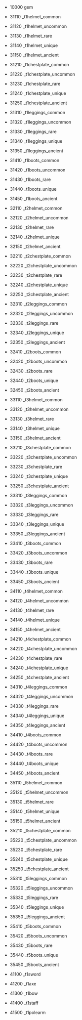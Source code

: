 * 10000		gem

* 31110	 	_t1helmet_common
* 31120	 	_t1helmet_uncommon
* 31130	 	_t1helmet_rare
* 31140	 	_t1helmet_unique
* 31150	 	_t1helmet_ancient
* 31210		_t1chestplate_common
* 31220		_t1chestplate_uncommon
* 31230		_t1chestplate_rare
* 31240		_t1chestplate_unique
* 31250		_t1chestplate_ancient
* 31310		_t1leggings_common
* 31320		_t1leggings_uncommon
* 31330		_t1leggings_rare
* 31340		_t1leggings_unique
* 31350		_t1leggings_ancient
* 31410		_t1boots_common
* 31420		_t1boots_uncommon
* 31430		_t1boots_rare
* 31440		_t1boots_unique
* 31450		_t1boots_ancient

* 32110		_t2helmet_common
* 32120		_t2helmet_uncommon
* 32130		_t2helmet_rare
* 32140		_t2helmet_unique
* 32150		_t2helmet_ancient
* 32210		_t2chestplate_common
* 32220		_t2chestplate_uncommon
* 32230		_t2chestplate_rare
* 32240		_t2chestplate_unique
* 32250		_t2chestplate_ancient
* 32310		_t2leggings_common
* 32320		_t2leggings_uncommon
* 32330		_t2leggings_rare
* 32340		_t2leggings_unique
* 32350		_t2leggings_ancient
* 32410		_t2boots_common
* 32420		_t2boots_uncommon
* 32430		_t2boots_rare
* 32440		_t2boots_unique
* 32450		_t2boots_ancient

* 33110		_t3helmet_common
* 33120		_t3helmet_uncommon
* 33130		_t3helmet_rare
* 33140		_t3helmet_unique
* 33150		_t3helmet_ancient
* 33210		_t3chestplate_common
* 33220		_t3chestplate_uncommon
* 33230		_t3chestplate_rare
* 33240		_t3chestplate_unique
* 33250		_t3chestplate_ancient
* 33310		_t3leggings_common
* 33320		_t3leggings_uncommon
* 33330		_t3leggings_rare
* 33340		_t3leggings_unique
* 33350		_t3leggings_ancient
* 33410		_t3boots_common
* 33420		_t3boots_uncommon
* 33430		_t3boots_rare
* 33440		_t3boots_unique
* 33450		_t3boots_ancient

* 34110		_t4helmet_common
* 34120		_t4helmet_uncommon
* 34130		_t4helmet_rare
* 34140		_t4helmet_unique
* 34150		_t4helmet_ancient
* 34210		_t4chestplate_common
* 34220		_t4chestplate_uncommon
* 34230		_t4chestplate_rare
* 34240		_t4chestplate_unique
* 34250		_t4chestplate_ancient
* 34310		_t4leggings_common
* 34320		_t4leggings_uncommon
* 34330		_t4leggings_rare
* 34340		_t4leggings_unique
* 34350		_t4leggings_ancient
* 34410		_t4boots_common
* 34420		_t4boots_uncommon
* 34430		_t4boots_rare
* 34440		_t4boots_unique
* 34450		_t4boots_ancient

* 35110		_t5helmet_common
* 35120		_t5helmet_uncommon
* 35130		_t5helmet_rare
* 35140		_t5helmet_unique
* 35150		_t5helmet_ancient
* 35210		_t5chestplate_common
* 35220		_t5chestplate_uncommon
* 35230		_t5chestplate_rare
* 35240		_t5chestplate_unique
* 35250		_t5chestplate_ancient
* 35310		_t5leggings_common
* 35320		_t5leggings_uncommon
* 35330		_t5leggings_rare
* 35340		_t5leggings_unique
* 35350		_t5leggings_ancient
* 35410		_t5boots_common
* 35420		_t5boots_uncommon
* 35430		_t5boots_rare
* 35440		_t5boots_unique
* 35450		_t5boots_ancient


* 41100		_t1sword
* 41200		_t1axe
* 41300		_t1bow
* 41400		_t1staff
* 41500		_t1polearm
